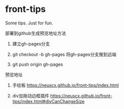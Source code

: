 # front-tips
Some tips. Just for fun.


部署到github生成预览地址方法

1. 建立gh-pages分支

2. git checkout -b gh-pages 将gh-pages分支推到远端

3. git push origin gh-pages


预览地址

1. 手绘板 https://neuscx.github.io/front-tips/index.html

2. div加拖动边框插件 https://neuscx.github.io/front-tips/index.html#divCanChangeSize